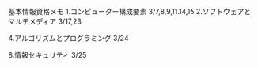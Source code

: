 基本情報資格メモ
1.コンピューター構成要素 3/7,8,9,11.14,15
2.ソフトウェアとマルチメディア 3/17,23

4.アルゴリズムとプログラミング 3/24




8.情報セキュリティ 3/25